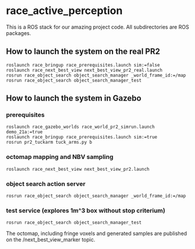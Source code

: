 race_active_perception
======================

This is a ROS stack for our amazing project code. All subdirectories are ROS
packages.

How to launch the system on the real PR2
----------------------------------------

    roslaunch race_bringup race_prerequisites.launch sim:=false
    roslaunch race_next_best_view next_best_view_pr2_real.launch
    rosrun race_object_search object_search_manager _world_frame_id:=/map
    rosrun race_object_search object_search_manager_test


How to launch the system in Gazebo
----------------------------------

### prerequisites

    roslaunch race_gazebo_worlds race_world_pr2_simrun.launch demo_21a:=true
    roslaunch race_bringup race_prerequisites.launch sim:=true
    rosrun pr2_tuckarm tuck_arms.py b


### octomap mapping and NBV sampling

    roslaunch race_next_best_view next_best_view_pr2.launch


### object search action server

    rosrun race_object_search object_search_manager _world_frame_id:=/map


### test service (explores 1m^3 box without stop criterium)

    rosrun race_object_search object_search_manager_test

The octomap, including fringe voxels and generated samples are published on the /next_best_view_marker topic.
